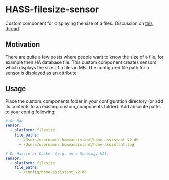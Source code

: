 # HASS-filesize-sensor
Custom component for displaying the size of a files. Discussion on [this thread](https://community.home-assistant.io/t/database-size-custom-component/40308).

## Motivation
There are quite a few posts where people want to know the size of a file, for example their HA database file. This custom component creates sensors which displays the size of a files in MB. The configured file path for a sensor is displayed as an attribute.

## Usage
Place the custom_components folder in your configuration directory (or add its contents to an existing custom_components folder).
Add absolute paths to your config following:

```yaml
# On Mac
sensor:
  - platform: filesize
    file_paths:
      - /Users/username/.homeassistant/home-assistant_v2.db
      - /Users/username/.homeassistant/home-assistant.log

# On Hassio or Docker (e.g. on a Synology NAS)
sensor:
  - platform: filesize
    file_paths:
      - /config/home-assistant_v2.db
  ```
